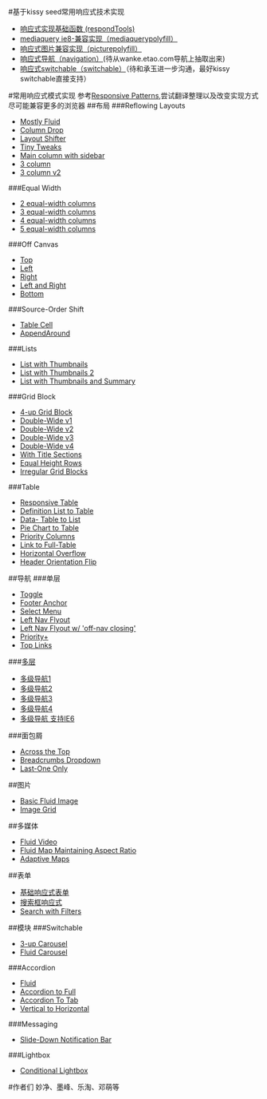 #基于kissy seed常用响应式技术实现

* [响应式实现基础函数 (respondTools)](/1.0/guide/respondtools.md)
* [mediaquery ie8-兼容实现（mediaquerypolyfill）](/1.0/guide/mediaquerypolyfill.md)
* [响应式图片兼容实现（picturepolyfill）](/1.0/guide/picturepolyfill.md)
* [响应式导航（navigation）](/1.0/guide/navgation.md)(待从wanke.etao.com导航上抽取出来)
* [响应式switchable（switchable）](/1.0/guide/switchable.md)（待和承玉进一步沟通，最好kissy switchable直接支持）


#常用响应式模式实现
参考[Responsive Patterns](http://bradfrost.github.io/this-is-responsive/patterns.html),尝试翻译整理以及改变实现方式尽可能兼容更多的浏览器
##布局
###Reflowing Layouts
- [Mostly Fluid](http://miaojing.github.io/responsive/1.0/demo/layout/Mostly-Fluid.htm)
- [Column Drop](http://miaojing.github.io/responsive/1.0/demo/layout/Column-Drop.htm)
- [Layout Shifter](http://miaojing.github.io/responsive/1.0/demo/layout/Layout-Shifter.htm)
- [Tiny Tweaks](http://miaojing.github.io/responsive/1.0/demo/layout/Tiny-Tweaks.htm)
- [Main column with sidebar](http://miaojing.github.io/responsive/1.0/demo/layout/Main-column-with-sidebar.htm)
- [3 column](http://miaojing.github.io/responsive/1.0/demo/layout/3-Column-Layout.htm)
- [3 column v2](http://miaojing.github.io/responsive/1.0/demo/layout/3-Column-Layout-v2.html)

###Equal Width
- [2 equal-width columns](http://miaojing.github.io/responsive/1.0/demo/layout/2-Equal-Width-Columns.htm)
- [3 equal-width columns](http://miaojing.github.io/responsive/1.0/demo/layout/3-Equal-Width-Columns.htm)
- [4 equal-width columns](http://miaojing.github.io/responsive/1.0/demo/layout/4-Equal-Width-Columns.htm)
- [5 equal-width columns](http://miaojing.github.io/responsive/1.0/demo/layout/5-Equal-Width-Columns.htm)

###Off Canvas
- [Top](http://miaojing.github.io/responsive/1.0/demo/layout/Off-Canvas-Top.htm)
- [Left](http://miaojing.github.io/responsive/1.0/demo/layout/Off-Canvas-Left.htm)
- [Right](http://miaojing.github.io/responsive/1.0/demo/layout/Off-Canvas-Right.htm)
- [Left and Right](http://miaojing.github.io/responsive/1.0/demo/layout/Off-Canvas-Right.htm)
- [Bottom](http://miaojing.github.io/responsive/1.0/demo/layout/layout-offcanvas-footer-nav.html)

###Source-Order Shift
- [Table Cell](http://miaojing.github.io/responsive/1.0/demo/layout/source-table-cell.html)
- [AppendAround](http://miaojing.github.io/responsive/1.0/demo/layout/layout-append-around.html)

###Lists
- [List with Thumbnails](http://miaojing.github.io/responsive/1.0/demo/layout/list-img-text.html)
- [List with Thumbnails 2](http://miaojing.github.io/responsive/1.0/demo/layout/list-img-text-2.html)
- [List with Thumbnails and Summary](http://miaojing.github.io/responsive/1.0/demo/layout/list-img-summary.html)

###Grid Block
- [4-up Grid Block](http://miaojing.github.io/responsive/1.0/demo/layout/img-grid.html)
- [Double-Wide v1](http://miaojing.github.io/responsive/1.0/demo/layout/grid-dw.html)
- [Double-Wide v2](http://miaojing.github.io/responsive/1.0/demo/layout/grid-dw-2.html)
- [Double-Wide v3](http://miaojing.github.io/responsive/1.0/demo/layout/grid-dw-3.html)
- [Double-Wide v4](http://miaojing.github.io/responsive/1.0/demo/layout/grid-dw-4.html)
- [With Title Sections](http://miaojing.github.io/responsive/1.0/demo/layout/grid-title.html)
- [Equal Height Rows](http://miaojing.github.io/responsive/1.0/demo/layout/img-landscape.html)
- [Irregular Grid Blocks](http://miaojing.github.io/responsive/1.0/demo/layout/grid-regular.html)

###Table
- [Responsive Table](http://css-tricks.com/examples/ResponsiveTables/responsive.php)
- [Definition List to Table](http://jsbin.com/arixic)
- [Data- Table to List](http://miaojing.github.io/responsive/1.0/demo/table/un-doing-tables.htm)
- [Pie Chart to Table](http://miaojing.github.io/responsive/1.0/demo/table/responsive-tables-chart.htm)
- [Priority Columns](http://filamentgroup.com/examples/rwd-table-patterns/)
- [Link to Full-Table](http://miaojing.github.io/responsive/1.0/demo/table/responsiveble-tabularcation.htm)
- [Horizontal Overflow](http://miaojing.github.io/responsive/1.0/demo/table/responsive-tables.htm)
- [Header Orientation Flip](http://miaojing.github.io/responsive/1.0/demo/table/responsive-tables-1.htm)

##导航
###单层
- [Toggle](http://miaojing.github.io/responsive/1.0//demo/navigation/Single-Level/Toggle-Navigation.htm)
- [Footer Anchor](http://miaojing.github.io/responsive/1.0//demo/navigation/Single-Level/Footer-Anchor.htm.htm)
- [Select Menu](http://miaojing.github.io/responsive/1.0//demo/navigation/Single-Level/Select-Menu.htm)
- [Left Nav Flyout](http://miaojing.github.io/responsive/1.0//demo/navigation/Single-Level/left-flyout-navigation.htm)
- [Left Nav Flyout w/ 'off-nav closing'](http://miaojing.github.io/responsive/1.0//demo/navigation/Single-Level/The-Left-Nav-Flyout.htm)
- [Priority+](http://miaojing.github.io/responsive/1.0//demo/navigation/Single-Level/Priority+-Navigation.htm)
- [Top Links](http://miaojing.github.io/responsive/1.0//demo/navigation/Single-Level/A-Pen-by-bradfrost.htm)

###[多层](/1.0/guide/multinav.md)
- [多级导航1](http://miaojing.github.io/responsive/1.0/demo/navigation/Multi-Level/multinav-exIE6-1.htm "")
- [多级导航2](http://miaojing.github.io/responsive/1.0/demo/navigation/Multi-Level/multinav-exIE6-3.htm "")
- [多级导航3](http://miaojing.github.io/responsive/1.0/demo/navigation/Multi-Level/multinav-exIE6-5.htm "")
- [多级导航4](http://miaojing.github.io/responsive/1.0/demo/navigation/Multi-Level/multinav-exIE6-6.htm "")
- [多级导航 支持IE6](http://miaojing.github.io/responsive/1.0/demo/navigation/Multi-Level/multinav.htm "")

###面包屑
- [Across the Top](http://miaojing.github.io/responsive/1.0/demo/navigation/Breadcrumbs/Across-the-Top-Breadcrumbs.htm)
- [Breadcrumbs Dropdown](http://miaojing.github.io/responsive/1.0/demo/navigation/Breadcrumbs/Dropdown-Breadcrumbs.htm)
- [Last-One Only](http://miaojing.github.io/responsive/1.0/demo/navigation/Breadcrumbs/Last-One-Only-Breadcrumbs.htm)

##图片
- [Basic Fluid Image](http://miaojing.github.io/responsive/1.0//demo/image/Landscape-Image.htm)
- [Image Grid](http://miaojing.github.io/responsive/1.0/demo/image/Image-Grid.htm)

##多媒体
- [Fluid Video](http://miaojing.github.io/responsive/1.0//demo/media/Fluid-Video.htm)
- [Fluid Map Maintaining Aspect Ratio](http://miaojing.github.io/responsive/1.0/demo/media/Fluid-Map-Maintaining-Aspect-Ratio.htm)
- [Adaptive Maps](http://miaojing.github.io/responsive/1.0/demo/media/Adaptive-Map.htm)

##表单
- [基础响应式表单](http://miaojing.github.io/responsive/1.0/demo/sampleform.html "基础响应式表单")
- [搜索框响应式](http://miaojing.github.io/responsive/1.0/demo/searchform.html "搜索框响应式")
- [Search with Filters](http://miaojing.github.io/responsive/1.0/demo/form/Filtered-Search-RWD-Pattern.htm)

##模块
###Switchable
 - [3-up Carousel](http://miaojing.github.io/responsive/1.0/demo/modules/3-up-Carousel.htm)
 - [Fluid Carousel](http://miaojing.github.io/responsive/1.0/demo/modules/Fluid-Carousel.htm)

###Accordion
- [Fluid](http://miaojing.github.io/responsive/1.0/demo/modules/fluid-Accordion.htm)
- [Accordion to Full](http://miaojing.github.io/responsive/1.0/demo/modules/Accordion-to-Full.htm)
- [Accordion To Tab](http://miaojing.github.io/responsive/1.0/demo/modules/Responsive-Accordian-to-Tabs.htm)
- [Vertical to Horizontal](http://miaojing.github.io/responsive/1.0/demo/modules/Responsive-Accordian-to-Accordian.htm)

###Messaging
- [Slide-Down Notification Bar](http://miaojing.github.io/responsive/1.0/demo/modules/Slide-Down-Notification-Bar.htm)

###Lightbox
- [Conditional Lightbox](http://miaojing.github.io/responsive/1.0/demo/modules/Conditional-Lightbox-for-Responsive-Design.htm)

#作者们
妙净、墨峰、乐淘、邓萌等
